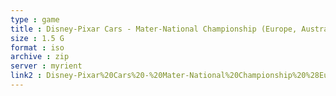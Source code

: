 ```yaml
---
type : game
title : Disney-Pixar Cars - Mater-National Championship (Europe, Australia)
size : 1.5 G
format : iso
archive : zip
server : myrient
link2 : Disney-Pixar%20Cars%20-%20Mater-National%20Championship%20%28Europe%2C%20Australia%29
---
```

